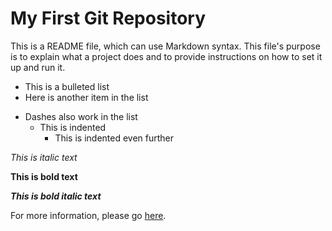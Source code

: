 # My First Git Repository

This is a README file, which can use Markdown syntax. This file's purpose is to explain what a project does and to provide instructions on how to set it up and run it.

* This is a bulleted list
* Here is another item in the list
- Dashes also work in the list
  * This is indented
    * This is indented even further

*This is italic text*

**This is bold text**

***This is bold italic text***

For more information, please go [here](http://google.com).